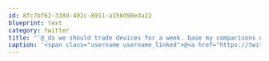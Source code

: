 ```yaml
---
id: 8fc7bf62-338d-402c-8911-a158d98eda22
blueprint: text
category: twitter
title: "'@_ds we should trade devices for a week. base my comparisons on something other than screen shots and brief usage"
caption: '<span class="username username_linked">@<a href="https://twitter.com/_ds" title="Dustin Senos">_ds</a></span> we should trade devices for a week. base my comparisons on something other than screen shots and brief usage'
---
```

